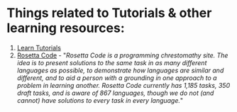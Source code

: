 # Things related to Tutorials & other learning resources:
1. [Learn Tutorials](https://learntutorials.net/)
2. [Rosetta Code](https://www.rosettacode.org/wiki/Rosetta_Code) - "_Rosetta Code is a programming chrestomathy site. The idea is to present solutions to the same task in as many different languages as possible, to demonstrate how languages are similar and different, and to aid a person with a grounding in one approach to a problem in learning another. Rosetta Code currently has 1,185 tasks, 350 draft tasks, and is aware of 867 languages, though we do not (and cannot) have solutions to every task in every language._"
